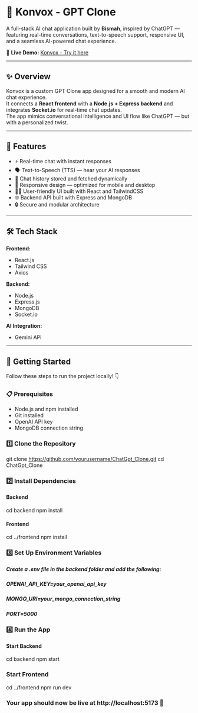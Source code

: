 # 🤖 Konvox - GPT Clone

A full-stack AI chat application built by **Bismah**, inspired by ChatGPT — featuring real-time conversations, text-to-speech support, responsive UI, and a seamless AI-powered chat experience.  

🔗 **Live Demo:** [Konvox - Try it here](https://lnkd.in/gjg7fXA5)

---

## ✨ Overview

Konvox is a custom GPT Clone app designed for a smooth and modern AI chat experience.  
It connects a **React frontend** with a **Node.js + Express backend** and integrates **Socket.io** for real-time chat updates.  
The app mimics conversational intelligence and UI flow like ChatGPT — but with a personalized twist.

---

## 🧠 Features

- ⚡ Real-time chat with instant responses  
- 🗣️ Text-to-Speech (TTS) — hear your AI responses  
- 💬 Chat history stored and fetched dynamically  
- 📱 Responsive design — optimized for mobile and desktop  
- 🧑‍💻 User-friendly UI built with React and TailwindCSS  
- 🌐 Backend API built with Express and MongoDB  
- 🔒 Secure and modular architecture  

---

## 🛠️ Tech Stack

**Frontend:**  
- React.js  
- Tailwind CSS  
- Axios  

**Backend:**  
- Node.js  
- Express.js  
- MongoDB  
- Socket.io  

**AI Integration:**  
- Gemini API  

---

## 🚀 Getting Started

Follow these steps to run the project locally! 👇  

### 📋 Prerequisites

- Node.js and npm installed  
- Git installed  
- OpenAI API key  
- MongoDB connection string  

### 1️⃣ Clone the Repository
git clone https://github.com/yourusername/ChatGpt_Clone.git
cd ChatGpt_Clone

### 2️⃣ Install Dependencies

#### Backend
cd backend
npm install

#### Frontend
cd ../frontend
npm install

### 3️⃣ Set Up Environment Variables
##### Create a .env file in the backend folder and add the following:
##### OPENAI_API_KEY=your_openai_api_key
##### MONGO_URI=your_mongo_connection_string
##### PORT=5000

### 4️⃣ Run the App

#### Start Backend
cd backend
npm start

### Start Frontend
cd ../frontend
npm run dev

### Your app should now be live at http://localhost:5173 🎉

